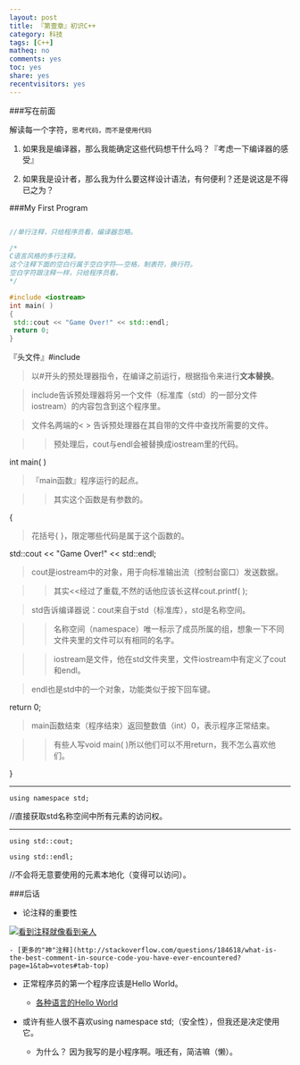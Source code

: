 ```yaml
---
layout: post 
title: 『第壹章』初识C++
category: 科技
tags: [C++]
matheq: no
comments: yes
toc: yes
share: yes
recentvisitors: yes
---
```


###写在前面

解读每一个字符，`思考代码，而不是使用代码`

1. 如果我是编译器，那么我能确定这些代码想干什么吗？『考虑一下编译器的感受』

2. 如果我是设计者，那么我为什么要这样设计语法，有何便利？还是说这是不得已之为？

###My First Program

```c++

//单行注释，只给程序员看，编译器忽略。

/*
C语言风格的多行注释。
这个注释下面的空白行属于空白字符——空格，制表符，换行符。
空白字符跟注释一样，只给程序员看。
*/

#include <iostream>
int main( )
{
 std::cout << "Game Over!" << std::endl;
 return 0;
}

```

『头文件』#include <iostream>

>以#开头的预处理器指令，在编译之前运行，根据指令来进行**文本替换**。

>include告诉预处理器将另一个文件（标准库（std）的一部分文件iostream）的内容包含到这个程序里。

>文件名两端的< > 告诉预处理器在其自带的文件中查找所需要的文件。

>>预处理后，cout与endl会被替换成iostream里的代码。

int main( )

>『main函数』程序运行的起点。

>>其实这个函数是有参数的。

{

>花括号{ }，限定哪些代码是属于这个函数的。

std::cout << "Game Over!" << std::endl;

>cout是iostream中的对象，用于向标准输出流（控制台窗口）发送数据。

>>其实<<经过了重载,不然的话他应该长这样cout.printf( );

>std告诉编译器说：cout来自于std（标准库），std是名称空间。

>>名称空间（namespace）唯一标示了成员所属的组，想象一下不同文件夹里的文件可以有相同的名字。

>>iostream是文件，他在std文件夹里，文件iostream中有定义了cout和endl。

>endl也是std中的一个对象，功能类似于按下回车键。

return 0;

>main函数结束（程序结束）返回整数值（int）0，表示程序正常结束。

>>有些人写void main( )所以他们可以不用return，我不怎么喜欢他们。 

}

---

`using namespace std;`

//直接获取std名称空间中所有元素的访问权。

---

`using std::cout;`

`using std::endl;`

//不会将无意要使用的元素本地化（变得可以访问）。

###后话

- 论注释的重要性

<a class="fancybox" rel="gallery1" href="http://ww4.sinaimg.cn/large/8935112btw1eqdn0czas1j20al03j3yh.jpg" title="看到注释就像看到亲人"><img src="http://ww4.sinaimg.cn/large/8935112btw1eqdn0czas1j20al03j3yh.jpg" alt="看到注释就像看到亲人" /></a>

    - [更多的"神"注释](http://stackoverflow.com/questions/184618/what-is-the-best-comment-in-source-code-you-have-ever-encountered?page=1&tab=votes#tab-top)

- 正常程序员的第一个程序应该是Hello World。

    - [各种语言的Hello World](http://www.roesler-ac.de/wolfram/hello.htm)

- 或许有些人很不喜欢using namespace std;（安全性），但我还是决定使用它。

  - 为什么？ 因为我写的是小程序啊。哦还有，简洁嘛（懒）。
